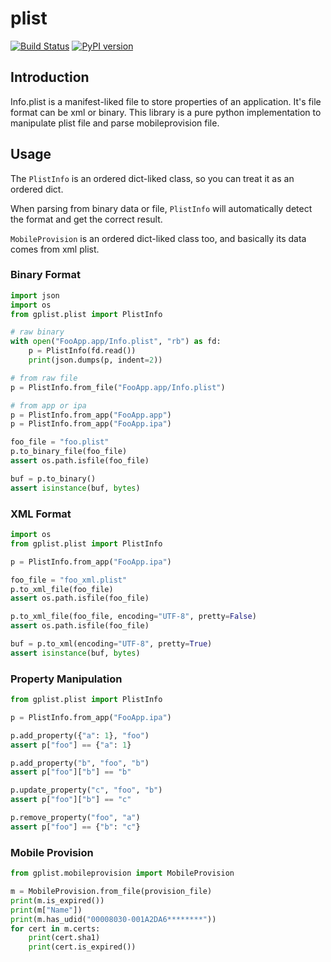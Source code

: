 # plist

[![Build Status](https://travis-ci.org/guyingzhao/gplist.svg?branch=master)](https://travis-ci.org/guyingzhao/gplist)
[![PyPI version](https://badge.fury.io/py/gplist.svg)](https://pypi.python.org/pypi/gplist/)

## Introduction

Info.plist is a manifest-liked file to store properties of an application. It's file format can be xml or binary. This library is a pure python implementation to manipulate plist file and parse mobileprovision file.

## Usage

The `PlistInfo` is an ordered dict-liked class, so you can treat it as an ordered dict.

When parsing from binary data or file, `PlistInfo` will automatically detect the format and get the correct result.

`MobileProvision` is an ordered dict-liked class too, and basically its data comes from xml plist.

### Binary Format

```python
import json
import os
from gplist.plist import PlistInfo

# raw binary
with open("FooApp.app/Info.plist", "rb") as fd:
    p = PlistInfo(fd.read())
    print(json.dumps(p, indent=2))

# from raw file
p = PlistInfo.from_file("FooApp.app/Info.plist")

# from app or ipa
p = PlistInfo.from_app("FooApp.app")
p = PlistInfo.from_app("FooApp.ipa")

foo_file = "foo.plist"
p.to_binary_file(foo_file)
assert os.path.isfile(foo_file)

buf = p.to_binary()
assert isinstance(buf, bytes)
```

### XML Format

```python
import os
from gplist.plist import PlistInfo

p = PlistInfo.from_app("FooApp.ipa")

foo_file = "foo_xml.plist"
p.to_xml_file(foo_file)
assert os.path.isfile(foo_file)

p.to_xml_file(foo_file, encoding="UTF-8", pretty=False)
assert os.path.isfile(foo_file)

buf = p.to_xml(encoding="UTF-8", pretty=True)
assert isinstance(buf, bytes)
```

### Property Manipulation

```python
from gplist.plist import PlistInfo

p = PlistInfo.from_app("FooApp.ipa")

p.add_property({"a": 1}, "foo")
assert p["foo"] == {"a": 1}

p.add_property("b", "foo", "b")
assert p["foo"]["b"] == "b"

p.update_property("c", "foo", "b")
assert p["foo"]["b"] == "c"

p.remove_property("foo", "a")
assert p["foo"] == {"b": "c"}
```

### Mobile Provision

```python
from gplist.mobileprovision import MobileProvision

m = MobileProvision.from_file(provision_file)
print(m.is_expired())
print(m["Name"])
print(m.has_udid("00008030-001A2DA6********"))
for cert in m.certs:
    print(cert.sha1)
    print(cert.is_expired())
```
```

```
